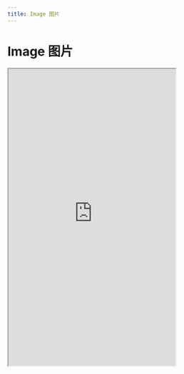 ```yaml
---
title: Image 图片
---
```


# Image 图片

<iframe src="https://cfg-design.github.io/cfgd-uniapp3/#/pages/image/index" style="width: 375px; height: 667px" />

# 待写